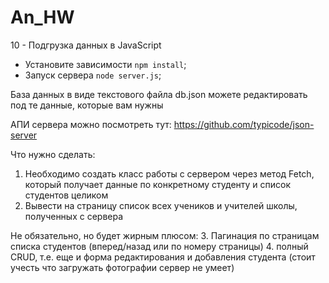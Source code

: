 # An_HW
10 - Подгрузка данных в JavaScript
* Установите зависимости `npm install`;
* Запуск сервера `node server.js`;

База данных в виде текстового файла  db.json можете редактировать под те данные, которые вам нужны

АПИ сервера можно посмотреть тут:
https://github.com/typicode/json-server

Что нужно сделать:
1. Необходимо создать класс работы с сервером через метод Fetch, который получает данные по конкретному студенту и список студентов целиком
2. Вывести на страницу список всех учеников и учителей школы, полученных с сервера

Не обязательно, но будет жирным плюсом:
3. Пагинация по страницам списка студентов (вперед/назад или по номеру страницы)
4. полный CRUD, т.е. еще и форма редактирования и добавления студента (стоит учесть что загружать фотографии сервер не умеет)
